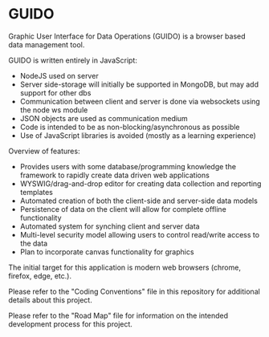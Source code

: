 GUIDO
===========

Graphic User Interface for Data Operations (GUIDO) is a browser based data management tool.

GUIDO is written entirely in JavaScript:
  * NodeJS used on server
  * Server side-storage will initially be supported in MongoDB, but may add support for other dbs
  * Communication between client and server is done via websockets using the node ws module
  * JSON objects are used as communication medium
  * Code is intended to be as non-blocking/asynchronous as possible
  * Use of JavaScript libraries is avoided (mostly as a learning experience)

Overview of features:
  * Provides users with some database/programming knowledge the framework to rapidly create data driven web applications
  * WYSWIG/drag-and-drop editor for creating data collection and reporting templates
  * Automated creation of both the client-side and server-side data models
  * Persistence of data on the client will allow for complete offline functionality
  * Automated system for synching client and server data
  * Multi-level security model allowing users to control read/write access to the data
  * Plan to incorporate canvas functionality for graphics

The initial target for this application is modern web browsers (chrome, firefox, edge, etc.).

Please refer to the "Coding Conventions" file in this repository for additional details about this project.

Please refer to the "Road Map" file for information on the intended development process for this project.
